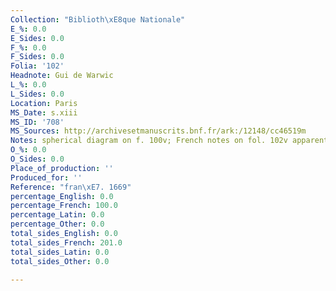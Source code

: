 ```yaml
---
Collection: "Biblioth\xE8que Nationale"
E_%: 0.0
E_Sides: 0.0
F_%: 0.0
F_Sides: 0.0
Folia: '102'
Headnote: Gui de Warwic
L_%: 0.0
L_Sides: 0.0
Location: Paris
MS_Date: s.xiii
MS_ID: '708'
MS_Sources: http://archivesetmanuscrits.bnf.fr/ark:/12148/cc46519m
Notes: spherical diagram on f. 100v; French notes on fol. 102v apparently added later
O_%: 0.0
O_Sides: 0.0
Place_of_production: ''
Produced_for: ''
Reference: "fran\xE7. 1669"
percentage_English: 0.0
percentage_French: 100.0
percentage_Latin: 0.0
percentage_Other: 0.0
total_sides_English: 0.0
total_sides_French: 201.0
total_sides_Latin: 0.0
total_sides_Other: 0.0

---
```

